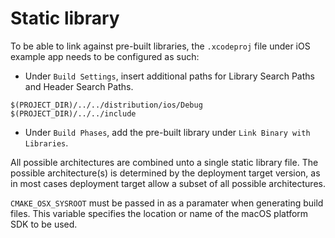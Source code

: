 # Static library

To be able to link against pre-built libraries, the `.xcodeproj` file under iOS example app needs to be configured as such:
* Under `Build Settings`, insert additional paths for Library Search Paths and Header Search Paths.
```
$(PROJECT_DIR)/../../distribution/ios/Debug
$(PROJECT_DIR)/../../include
```
* Under `Build Phases`, add the pre-built library under `Link Binary with Libraries`.

All possible architectures are combined unto a single static library file. The possible architecture(s) is determined by the deployment target version, as in most cases deployment target allow a subset of all possible architectures.

`CMAKE_OSX_SYSROOT` must be passed in as a paramater when generating build files. This variable specifies the location or name of the macOS platform SDK to be used.